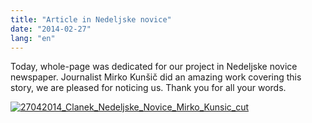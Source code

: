 ```yaml
---
title: "Article in Nedeljske novice"
date: "2014-02-27"
lang: "en"
---
```


Today, whole-page was dedicated for our project in Nedeljske novice newspaper. Journalist Mirko Kunšič did an amazing work covering this story, we are pleased for noticing us. Thank you for all your words.

[![27042014_Clanek_Nedeljske_Novice_Mirko_Kunsic_cut](images/27042014_Clanek_Nedeljske_Novice_Mirko_Kunsic_cut-1200x1801.jpg)](http://gremovmongolijo.com/wp-content/uploads/2014/04/27042014_Clanek_Nedeljske_Novice_Mirko_Kunsic_cut.jpg)

